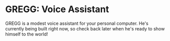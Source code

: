 # GREGG: Voice Assistant
GREGG is a modest voice assistant for your personal computer. He's currently being built right now, so check back later when he's ready to show himself to the world!
